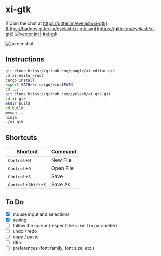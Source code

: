# xi-gtk

[![Join the chat at https://gitter.im/eyelash/xi-gtk](https://badges.gitter.im/eyelash/xi-gtk.svg)](https://gitter.im/eyelash/xi-gtk)
[![vector.im | #xi-gtk](https://img.shields.io/badge/vector.im-%23xi--gtk-76cfa6.svg)](https://vector.im/beta/#/room/#xi-gtk:matrix.org)

![screenshot](https://raw.githubusercontent.com/eyelash/xi-gtk/master/screenshot.png)

## Instructions

```sh
git clone https://github.com/google/xi-editor.git
cd xi-editor/rust
cargo install
export PATH=~/.cargo/bin:$PATH
cd ../..
git clone https://github.com/eyelash/xi-gtk.git
cd xi-gtk
mkdir build
cd build
meson ..
ninja
./xi-gtk
```

## Shortcuts

Shortcut                                         | Command
-------------------------------------------------|---------
<kbd>Control</kbd>+<kbd>N</kbd>                  | New File
<kbd>Control</kbd>+<kbd>O</kbd>                  | Open File
<kbd>Control</kbd>+<kbd>S</kbd>                  | Save
<kbd>Control</kbd>+<kbd>Shift</kbd>+<kbd>S</kbd> | Save As

## To Do

- [x] mouse input and selections
- [x] saving
- [ ] follow the cursor (respect the `scrollto` parameter)
- [ ] undo / redo
- [ ] copy / paste
- [ ] i18n
- [ ] preferences (font family, font size, etc.)

